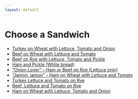 ```yaml
---
layout: default
---
```

Choose a Sandwich
===================

* [Turkey on Wheat with Lettuce, Tomato and Onion](http://google.com)
* [Beef on Wheat with Lettuce and Tomato](http://google.com)
* [Beef on Rye with Lettuce, Tomato and Pickle](http://google.com)
* [Ham and Pickle (White bread)](http://google.com)
* [“Onion Lover” – Ham or Beef on Rye (Lettuce only)](http://google.com)
* [“Jamon, jamon” – Ham on Wheat with Lettuce and Tomato](http://google.com)
* [Turkey Lettuce and Tomato on Rye](http://google.com)
* [Beef, Lettuce and Tomato on  Rye](http://google.com)
* [Ham on Wheat with Lettuce, Tomato and Onion](http://google.com)
